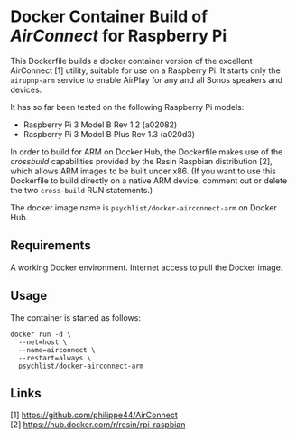 # Docker Container Build of *AirConnect* for Raspberry Pi

This Dockerfile builds a docker container version of the excellent AirConnect [1] utility, suitable for use on a Raspberry Pi. It starts only the `airupnp-arm` service to enable AirPlay for any and all Sonos speakers and devices.

It has so far been tested on the following Raspberry Pi models:

* Raspberry Pi 3 Model B Rev 1.2 (a02082)
* Raspberry Pi 3 Model B Plus Rev 1.3 (a020d3)

In order to build for ARM on Docker Hub, the Dockerfile makes use of the *crossbuild* capabilities provided by the Resin Raspbian distribution [2], which allows ARM images to be built under x86. (If you want to use this Dockerfile to build directly on a native ARM device, comment out or delete the two `cross-build` RUN statements.) 

The docker image name is `psychlist/docker-airconnect-arm` on Docker Hub.

## Requirements

A working Docker environment. Internet access to pull the Docker image.

## Usage

The container is started as follows:

```
docker run -d \
  --net=host \
  --name=airconnect \
  --restart=always \
  psychlist/docker-airconnect-arm
```

## Links

[1] https://github.com/philippe44/AirConnect \
[2] https://hub.docker.com/r/resin/rpi-raspbian
